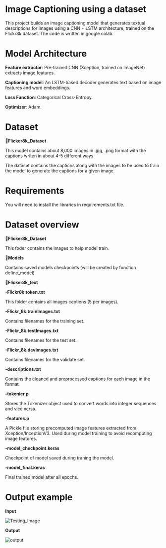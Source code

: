 # Image Captioning using a dataset
This project builds an image captioning model that generates textual descriptions for images using a CNN + LSTM architecture, trained on the Flickr8k dataset. The code is written in google colab.

# Model Architecture
 **Feature extractor**: Pre-trained CNN (Xception, trained on ImageNet) extracts image features.
 
 **Captioning model**: An LSTM-based decoder generates text based on image features and word embeddings.
 
 **Loss Function**: Categorical Cross-Entropy.
 
 **Optimizer**: Adam.

# Dataset 
📂**Flicker8k_Dataset**

This model contains about 8,000 images in .jpg, .png format with the captions writen in about 4-5 different ways.

The dataset contains the captions along with the images to be used to train the model to generate the captions for a given image.

# Requirements 

You will need to install the libraries in requirements.txt file. 

# Dataset overview

📂**Flicker8k_Dataset**

This foder contains the images to help model train.

📂**Models**

Contains saved models checkpoints (will be created by function define_model)

📂**Flicker8k_text**

**-Flickr8k.token.txt**	

This folder contains all images captions (5 per images).

**-Flickr_8k.trainImages.txt**

Contains filenames for the training set.

**-Flickr_8k.testImages.txt**

Contains filenames for the test set.

**-Flickr_8k.devImages.txt**

Contains filenames for the validate set.

**-descriptions.txt**

Contains the cleaned and preprocessed captions for each image in the format

**-tokenier.p**

Stores the Tokenizer object used to convert words into integer sequences and vice versa.

**-features.p**

A Pickle file storing precomputed image features extracted from Xception/InceptionV3.
Used during model training to avoid recomputing image features.

**-model_checkpoint.keras**

Checkpoint of model saved during traning the model.

**-model_final.keras**

Final trained model after all epochs.


# Output example
 
 **Input**
 
![Testing_Image](https://github.com/user-attachments/assets/d0fbacff-5fe4-441b-b44a-ec7d6f09c717)


**Output**

![output](https://github.com/user-attachments/assets/334377cd-43d1-46cb-ae79-907c9a9a5009)


